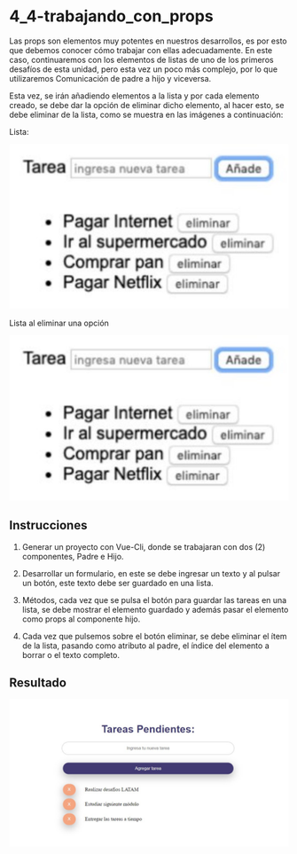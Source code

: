 # 4_4-trabajando_con_props

Las props son elementos muy potentes en nuestros desarrollos, es por esto que debemos conocer cómo trabajar con ellas adecuadamente. En este caso, continuaremos con los elementos de listas de uno de los primeros desafíos de esta unidad, pero esta vez un poco más complejo, por lo que utilizaremos Comunicación de padre a hijo y viceversa.

Esta vez, se irán añadiendo elementos a la lista y por cada elemento creado, se debe dar la
opción de eliminar dicho elemento, al hacer esto, se debe eliminar de la lista, como se
muestra en las imágenes a continuación:

Lista:

![Foto1](README_Files/Foto1.jpg)

Lista al eliminar una opción

![Foto2](README_Files/Foto1.jpg)

## Instrucciones

1.  Generar un proyecto con Vue-Cli, donde se trabajaran con dos (2) componentes, Padre e Hijo.

1.  Desarrollar un formulario, en este se debe ingresar un texto y al pulsar un botón, este texto debe ser guardado en una lista.

1.  Métodos, cada vez que se pulsa el botón para guardar las tareas en una lista, se debe mostrar el elemento guardado y además pasar el elemento como props al componente hijo.

1.  Cada vez que pulsemos sobre el botón eliminar, se debe eliminar el ítem de la lista, pasando como atributo al padre, el índice del elemento a borrar o el texto completo.

## Resultado

![Resultado](README_Files/Resultado.jpg)
